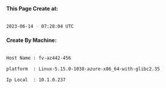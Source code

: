 
   
#### This Page Create at:

```bash

2023-06-14 - 07:28:04 UTC

```

#### Create By Machine:

```bash

Host Name : fv-az442-456

platform  : Linux-5.15.0-1038-azure-x86_64-with-glibc2.35

Ip Local  : 10.1.0.237

```

